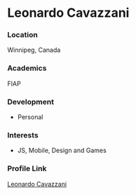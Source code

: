 # Leonardo Cavazzani

### Location

Winnipeg, Canada

### Academics

FIAP

### Development

- Personal

### Interests

- JS, Mobile, Design and Games

### Profile Link

[Leonardo Cavazzani](https://github.com/lCavazzani)
